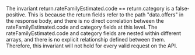 The invariant return.rateFamilyEstimated.code == return.category is a false-positive. This is because the return fields refer to the path "data.offers" in the response body, and there is no direct correlation between the rateFamilyEstimated.code and category fields at this level. The rateFamilyEstimated.code and category fields are nested within different arrays, and there is no explicit relationship defined between them. Therefore, this invariant will not hold for every valid request on the API.
